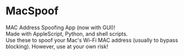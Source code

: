 # MacSpoof
  
MAC Address Spoofing App (now with GUI)!  
Made with AppleScript, Python, and shell scripts.  
Use these to spoof your Mac's Wi-Fi MAC address (usually to bypass blocking). However, use at your own risk!
